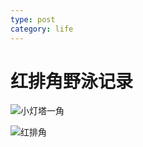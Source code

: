 ```yaml
---
type: post
category: life
---
```


# 红排角野泳记录

![小灯塔一角](https://ww1.sinaimg.cn/mw690/89d0a2e1gy1g9bq5r3u87j23401k0x6r.jpg)

![红排角](https://ww1.sinaimg.cn/mw690/89d0a2e1gy1g9bqe44gkuj20u0140tzj.jpg)
